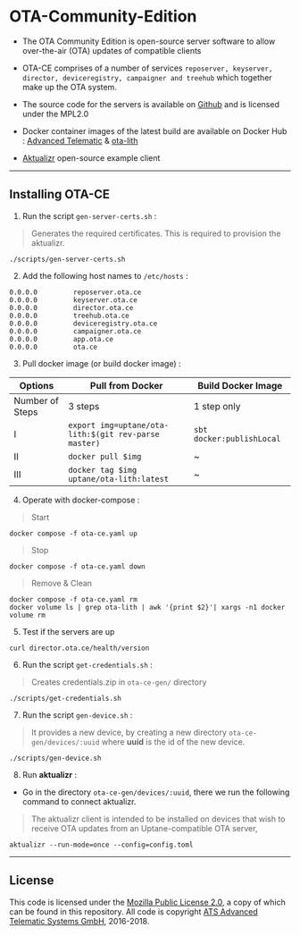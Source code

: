 # OTA-Community-Edition

- The OTA Community Edition is open-source server software to allow over-the-air (OTA) updates of compatible clients

- OTA-CE comprises of a number of services `reposerver, keyserver, director, deviceregistry, campaigner and treehub` which together make up the OTA system.

- The source code for the servers is available on [Github](https://github.com/advancedtelematic) and is licensed under the MPL2.0

- Docker container images of the latest build are available on Docker Hub : [Advanced Telematic](https://hub.docker.com/u/advancedtelematic) & [ota-lith](https://hub.docker.com/r/uptane/ota-lith)
- [Aktualizr](https://github.com/advancedtelematic/aktualizr) open-source example client
---
## Installing OTA-CE

1. Run the script `gen-server-certs.sh` :
> Generates the required certificates.
> This is required to provision the aktualizr.
```
./scripts/gen-server-certs.sh
```
2. Add the following host names to `/etc/hosts` :

```
0.0.0.0         reposerver.ota.ce
0.0.0.0         keyserver.ota.ce
0.0.0.0         director.ota.ce
0.0.0.0         treehub.ota.ce
0.0.0.0         deviceregistry.ota.ce
0.0.0.0         campaigner.ota.ce
0.0.0.0         app.ota.ce
0.0.0.0         ota.ce
```

3. Pull docker image (or build docker image) :

|     Options     |Pull from Docker            | Build Docker Image            |
|----------------|-------------------------------|-----------------------------|
|Number of Steps|3 steps|1 step only|
|I|`export img=uptane/ota-lith:$(git rev-parse master)`|`sbt docker:publishLocal`|
|II|`docker pull $img`|      ~     |
|III|`docker tag $img uptane/ota-lith:latest`|~|

4. Operate with docker-compose :

> Start
```
docker compose -f ota-ce.yaml up
```
> Stop
```
docker compose -f ota-ce.yaml down
```
> Remove & Clean
```
docker compose -f ota-ce.yaml rm
docker volume ls | grep ota-lith | awk '{print $2}'| xargs -n1 docker volume rm
```

5. Test if the servers are up

```
curl director.ota.ce/health/version
```

6. Run the script `get-credentials.sh` :
> Creates credentials.zip in `ota-ce-gen/` directory
 ```
 ./scripts/get-credentials.sh
 ```

7. Run the script `gen-device.sh` :
> It provides a new device, by creating a new directory `ota-ce-gen/devices/:uuid` where **uuid** is the id of the new device.

 ```
 ./scripts/gen-device.sh
 ```
8. Run **aktualizr** :
- Go in the directory `ota-ce-gen/devices/:uuid`, there we run the following command to connect aktualizr.
> The aktualizr client is intended to be installed on devices that wish to receive OTA updates from an Uptane-compatible OTA server,
```
aktualizr --run-mode=once --config=config.toml
```   

---
## License

This code is licensed under the [Mozilla Public License 2.0](LICENSE), a copy of which can be found in this repository. All code is copyright [ATS Advanced Telematic Systems GmbH](https://www.advancedtelematic.com), 2016-2018.
